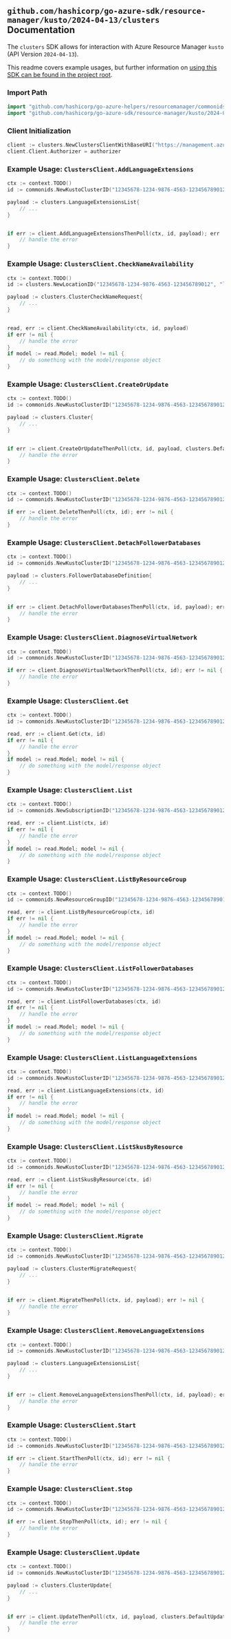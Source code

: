 
## `github.com/hashicorp/go-azure-sdk/resource-manager/kusto/2024-04-13/clusters` Documentation

The `clusters` SDK allows for interaction with Azure Resource Manager `kusto` (API Version `2024-04-13`).

This readme covers example usages, but further information on [using this SDK can be found in the project root](https://github.com/hashicorp/go-azure-sdk/tree/main/docs).

### Import Path

```go
import "github.com/hashicorp/go-azure-helpers/resourcemanager/commonids"
import "github.com/hashicorp/go-azure-sdk/resource-manager/kusto/2024-04-13/clusters"
```


### Client Initialization

```go
client := clusters.NewClustersClientWithBaseURI("https://management.azure.com")
client.Client.Authorizer = authorizer
```


### Example Usage: `ClustersClient.AddLanguageExtensions`

```go
ctx := context.TODO()
id := commonids.NewKustoClusterID("12345678-1234-9876-4563-123456789012", "example-resource-group", "clusterName")

payload := clusters.LanguageExtensionsList{
	// ...
}


if err := client.AddLanguageExtensionsThenPoll(ctx, id, payload); err != nil {
	// handle the error
}
```


### Example Usage: `ClustersClient.CheckNameAvailability`

```go
ctx := context.TODO()
id := clusters.NewLocationID("12345678-1234-9876-4563-123456789012", "locationName")

payload := clusters.ClusterCheckNameRequest{
	// ...
}


read, err := client.CheckNameAvailability(ctx, id, payload)
if err != nil {
	// handle the error
}
if model := read.Model; model != nil {
	// do something with the model/response object
}
```


### Example Usage: `ClustersClient.CreateOrUpdate`

```go
ctx := context.TODO()
id := commonids.NewKustoClusterID("12345678-1234-9876-4563-123456789012", "example-resource-group", "clusterName")

payload := clusters.Cluster{
	// ...
}


if err := client.CreateOrUpdateThenPoll(ctx, id, payload, clusters.DefaultCreateOrUpdateOperationOptions()); err != nil {
	// handle the error
}
```


### Example Usage: `ClustersClient.Delete`

```go
ctx := context.TODO()
id := commonids.NewKustoClusterID("12345678-1234-9876-4563-123456789012", "example-resource-group", "clusterName")

if err := client.DeleteThenPoll(ctx, id); err != nil {
	// handle the error
}
```


### Example Usage: `ClustersClient.DetachFollowerDatabases`

```go
ctx := context.TODO()
id := commonids.NewKustoClusterID("12345678-1234-9876-4563-123456789012", "example-resource-group", "clusterName")

payload := clusters.FollowerDatabaseDefinition{
	// ...
}


if err := client.DetachFollowerDatabasesThenPoll(ctx, id, payload); err != nil {
	// handle the error
}
```


### Example Usage: `ClustersClient.DiagnoseVirtualNetwork`

```go
ctx := context.TODO()
id := commonids.NewKustoClusterID("12345678-1234-9876-4563-123456789012", "example-resource-group", "clusterName")

if err := client.DiagnoseVirtualNetworkThenPoll(ctx, id); err != nil {
	// handle the error
}
```


### Example Usage: `ClustersClient.Get`

```go
ctx := context.TODO()
id := commonids.NewKustoClusterID("12345678-1234-9876-4563-123456789012", "example-resource-group", "clusterName")

read, err := client.Get(ctx, id)
if err != nil {
	// handle the error
}
if model := read.Model; model != nil {
	// do something with the model/response object
}
```


### Example Usage: `ClustersClient.List`

```go
ctx := context.TODO()
id := commonids.NewSubscriptionID("12345678-1234-9876-4563-123456789012")

read, err := client.List(ctx, id)
if err != nil {
	// handle the error
}
if model := read.Model; model != nil {
	// do something with the model/response object
}
```


### Example Usage: `ClustersClient.ListByResourceGroup`

```go
ctx := context.TODO()
id := commonids.NewResourceGroupID("12345678-1234-9876-4563-123456789012", "example-resource-group")

read, err := client.ListByResourceGroup(ctx, id)
if err != nil {
	// handle the error
}
if model := read.Model; model != nil {
	// do something with the model/response object
}
```


### Example Usage: `ClustersClient.ListFollowerDatabases`

```go
ctx := context.TODO()
id := commonids.NewKustoClusterID("12345678-1234-9876-4563-123456789012", "example-resource-group", "clusterName")

read, err := client.ListFollowerDatabases(ctx, id)
if err != nil {
	// handle the error
}
if model := read.Model; model != nil {
	// do something with the model/response object
}
```


### Example Usage: `ClustersClient.ListLanguageExtensions`

```go
ctx := context.TODO()
id := commonids.NewKustoClusterID("12345678-1234-9876-4563-123456789012", "example-resource-group", "clusterName")

read, err := client.ListLanguageExtensions(ctx, id)
if err != nil {
	// handle the error
}
if model := read.Model; model != nil {
	// do something with the model/response object
}
```


### Example Usage: `ClustersClient.ListSkusByResource`

```go
ctx := context.TODO()
id := commonids.NewKustoClusterID("12345678-1234-9876-4563-123456789012", "example-resource-group", "clusterName")

read, err := client.ListSkusByResource(ctx, id)
if err != nil {
	// handle the error
}
if model := read.Model; model != nil {
	// do something with the model/response object
}
```


### Example Usage: `ClustersClient.Migrate`

```go
ctx := context.TODO()
id := commonids.NewKustoClusterID("12345678-1234-9876-4563-123456789012", "example-resource-group", "clusterName")

payload := clusters.ClusterMigrateRequest{
	// ...
}


if err := client.MigrateThenPoll(ctx, id, payload); err != nil {
	// handle the error
}
```


### Example Usage: `ClustersClient.RemoveLanguageExtensions`

```go
ctx := context.TODO()
id := commonids.NewKustoClusterID("12345678-1234-9876-4563-123456789012", "example-resource-group", "clusterName")

payload := clusters.LanguageExtensionsList{
	// ...
}


if err := client.RemoveLanguageExtensionsThenPoll(ctx, id, payload); err != nil {
	// handle the error
}
```


### Example Usage: `ClustersClient.Start`

```go
ctx := context.TODO()
id := commonids.NewKustoClusterID("12345678-1234-9876-4563-123456789012", "example-resource-group", "clusterName")

if err := client.StartThenPoll(ctx, id); err != nil {
	// handle the error
}
```


### Example Usage: `ClustersClient.Stop`

```go
ctx := context.TODO()
id := commonids.NewKustoClusterID("12345678-1234-9876-4563-123456789012", "example-resource-group", "clusterName")

if err := client.StopThenPoll(ctx, id); err != nil {
	// handle the error
}
```


### Example Usage: `ClustersClient.Update`

```go
ctx := context.TODO()
id := commonids.NewKustoClusterID("12345678-1234-9876-4563-123456789012", "example-resource-group", "clusterName")

payload := clusters.ClusterUpdate{
	// ...
}


if err := client.UpdateThenPoll(ctx, id, payload, clusters.DefaultUpdateOperationOptions()); err != nil {
	// handle the error
}
```
